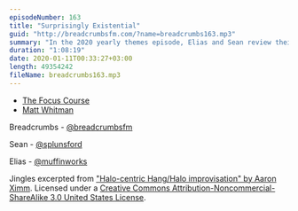 ```yaml
---
episodeNumber: 163
title: "Surprisingly Existential"
guid: "http://breadcrumbsfm.com/?name=breadcrumbs163.mp3"
summary: "In the 2020 yearly themes episode, Elias and Sean review their previous themes and look ahead to the new year."
duration: "1:08:19"
date: 2020-01-11T00:33:27+03:00
length: 49354242
fileName: breadcrumbs163.mp3
---
```


- [The Focus Course](https://thefocuscourse.com)
- [Matt Whitman](https://www.youtube.com/channel/UC3vIOVJiXigzVDA2TYqaa0Q)

Breadcrumbs - [@breadcrumbsfm](https://twitter.com/breadcrumbsfm)

Sean - [@splunsford](https://twitter.com/splunsford)

Elias - [@muffinworks](https://twitter.com/muffinworks)

Jingles excerpted from ["Halo-centric Hang/Halo improvisation" by Aaron Ximm](http://freemusicarchive.org/music/aaron_ximm/handpans_and_the_hang/). Licensed under a [Creative Commons Attribution-Noncommercial-ShareAlike 3.0 United States License](http://creativecommons.org/licenses/by-nc-sa/3.0/us/).